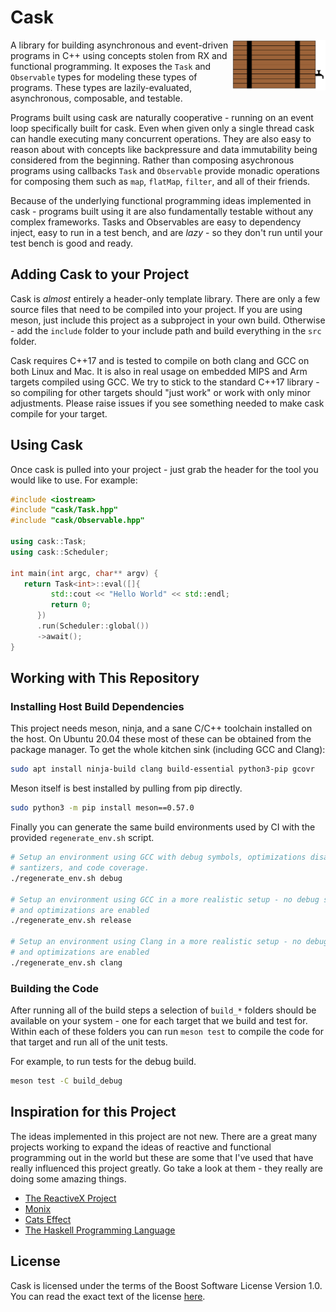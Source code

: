 # Cask

<img align="right" width="150em" src="assets/cask.png"/>

A library for building asynchronous and event-driven programs in C++ using concepts
stolen from RX and functional programming. It exposes the `Task` and `Observable` types
for modeling these types of programs. These types are lazily-evaluated, asynchronous,
composable, and testable.

Programs built using cask are naturally cooperative - running on an event loop specifically
built for cask. Even when given only a single thread cask can handle executing many concurrent
operations. They are also easy to reason about with concepts like backpressure and data
immutability being considered from the beginning. Rather than composing asychronous programs
using callbacks `Task` and `Observable` provide monadic operations for composing them such as
`map`, `flatMap`, `filter`, and all of their friends.

Because of the underlying functional programming ideas implemented in cask - programs built
using it are also fundamentally testable without any complex frameworks. Tasks and Observables
are easy to dependency inject, easy to run in a test bench, and are _lazy_  - so they don't
run until your test bench is good and ready.

## Adding Cask to your Project

Cask is _almost_ entirely a header-only template library. There are only a few source files
that need to be compiled into your project. If you are using meson, just include this project
as a subproject in your own build. Otherwise - add the `include` folder to your include path
and build everything in the `src` folder.

Cask requires C++17 and is tested to compile on both clang and GCC on both Linux and Mac. It
is also in real usage on embedded MIPS and Arm targets compiled using GCC. We try to stick
to the standard C++17 library - so compiling for other targets should "just work" or work with
only minor adjustments. Please raise issues if you see something needed to make cask compile
for your target.

## Using Cask

Once cask is pulled into your project - just grab the header for the tool you would like to
use. For example:

```cpp
#include <iostream>
#include "cask/Task.hpp"
#include "cask/Observable.hpp"

using cask::Task;
using cask::Scheduler;

int main(int argc, char** argv) {
   return Task<int>::eval([]{
         std::cout << "Hello World" << std::endl;
         return 0;
      })
      .run(Scheduler::global())
      ->await();
}

```

## Working with This Repository

### Installing Host Build Dependencies

This project needs meson, ninja, and a sane C/C++ toolchain installed on the host.
On Ubuntu 20.04 these most of these can be obtained from the package manager. To
get the whole kitchen sink (including GCC and Clang):

```bash
sudo apt install ninja-build clang build-essential python3-pip gcovr
```

Meson itself is best installed by pulling from pip directly.

```bash
sudo python3 -m pip install meson==0.57.0
```

Finally you can generate the same build environments used by CI with the provided
`regenerate_env.sh` script.

```bash
# Setup an environment using GCC with debug symbols, optimizations disabled, various
# santizers, and code coverage.
./regenerate_env.sh debug

# Setup an environment using GCC in a more realistic setup - no debug symbols
# and optimizations are enabled
./regenerate_env.sh release

# Setup an environment using Clang in a more realistic setup - no debug symbols
# and optimizations are enabled
./regenerate_env.sh clang
```

### Building the Code

After running all of the build steps a selection of `build_*` folders should be available
on your system - one for each target that we build and test for. Within each of these
folders you can run `meson test` to compile the code for that target and run all of the
unit tests.

For example, to run tests for the debug build.

```bash
meson test -C build_debug
```

## Inspiration for this Project

The ideas implemented in this project are not new. There are a great many projects working
to expand the ideas of reactive and functional programming out in the world but these are
some that I've used that have really influenced this project greatly. Go take a look at
them - they really are doing some amazing things.

- [The ReactiveX Project](http://reactivex.io/)
- [Monix](https://monix.io/)
- [Cats Effect](https://typelevel.org/cats-effect/)
- [The Haskell Programming Language](https://www.haskell.org/)

## License

Cask is licensed under the terms of the Boost Software License Version 1.0. You can
read the exact text of the license [here](LICENSE_1_0.txt).
